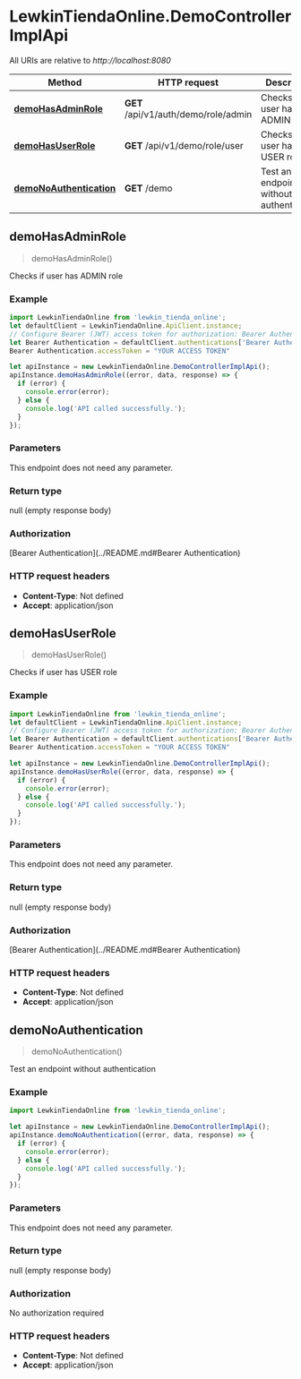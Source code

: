 # LewkinTiendaOnline.DemoControllerImplApi

All URIs are relative to *http://localhost:8080*

Method | HTTP request | Description
------------- | ------------- | -------------
[**demoHasAdminRole**](DemoControllerImplApi.md#demoHasAdminRole) | **GET** /api/v1/auth/demo/role/admin | Checks if user has ADMIN role
[**demoHasUserRole**](DemoControllerImplApi.md#demoHasUserRole) | **GET** /api/v1/demo/role/user | Checks if user has USER role
[**demoNoAuthentication**](DemoControllerImplApi.md#demoNoAuthentication) | **GET** /demo | Test an endpoint without authentication



## demoHasAdminRole

> demoHasAdminRole()

Checks if user has ADMIN role

### Example

```javascript
import LewkinTiendaOnline from 'lewkin_tienda_online';
let defaultClient = LewkinTiendaOnline.ApiClient.instance;
// Configure Bearer (JWT) access token for authorization: Bearer Authentication
let Bearer Authentication = defaultClient.authentications['Bearer Authentication'];
Bearer Authentication.accessToken = "YOUR ACCESS TOKEN"

let apiInstance = new LewkinTiendaOnline.DemoControllerImplApi();
apiInstance.demoHasAdminRole((error, data, response) => {
  if (error) {
    console.error(error);
  } else {
    console.log('API called successfully.');
  }
});
```

### Parameters

This endpoint does not need any parameter.

### Return type

null (empty response body)

### Authorization

[Bearer Authentication](../README.md#Bearer Authentication)

### HTTP request headers

- **Content-Type**: Not defined
- **Accept**: application/json


## demoHasUserRole

> demoHasUserRole()

Checks if user has USER role

### Example

```javascript
import LewkinTiendaOnline from 'lewkin_tienda_online';
let defaultClient = LewkinTiendaOnline.ApiClient.instance;
// Configure Bearer (JWT) access token for authorization: Bearer Authentication
let Bearer Authentication = defaultClient.authentications['Bearer Authentication'];
Bearer Authentication.accessToken = "YOUR ACCESS TOKEN"

let apiInstance = new LewkinTiendaOnline.DemoControllerImplApi();
apiInstance.demoHasUserRole((error, data, response) => {
  if (error) {
    console.error(error);
  } else {
    console.log('API called successfully.');
  }
});
```

### Parameters

This endpoint does not need any parameter.

### Return type

null (empty response body)

### Authorization

[Bearer Authentication](../README.md#Bearer Authentication)

### HTTP request headers

- **Content-Type**: Not defined
- **Accept**: application/json


## demoNoAuthentication

> demoNoAuthentication()

Test an endpoint without authentication

### Example

```javascript
import LewkinTiendaOnline from 'lewkin_tienda_online';

let apiInstance = new LewkinTiendaOnline.DemoControllerImplApi();
apiInstance.demoNoAuthentication((error, data, response) => {
  if (error) {
    console.error(error);
  } else {
    console.log('API called successfully.');
  }
});
```

### Parameters

This endpoint does not need any parameter.

### Return type

null (empty response body)

### Authorization

No authorization required

### HTTP request headers

- **Content-Type**: Not defined
- **Accept**: application/json

